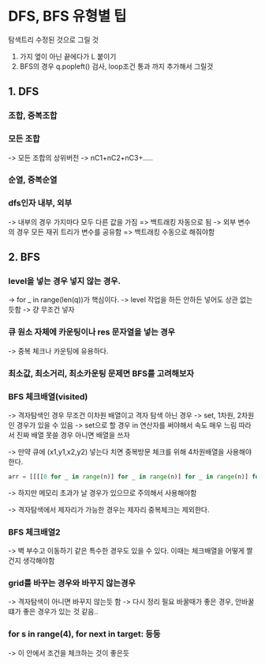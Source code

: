 # DFS, BFS 유형별 팁

탐색트리 수정된 것으로 그릴 것

1. 가지 옆이 아닌 끝에다가 L 붙이기
2. BFS의 경우 q.popleft() 검사, loop조건 통과 까지 추가해서 그릴것

## 1. DFS

### 조합, 중복조합

### 모든 조합

-> 모든 조합의 상위버전
-> nC1+nC2+nC3+.....

### 순열, 중복순열

### dfs인자 내부, 외부

-> 내부의 경우 가지마다 모두 다른 값을 가짐 => 백트래킹 자동으로 됨
-> 외부 변수의 경우 모든 재귀 트리가 변수를 공유함 => 백트래킹 수동으로 해줘야함

## 2. BFS

### level을 넣는 경우 넣지 않는 경우.

-> for \_ in range(len(q))가 핵심이다.
-> level 작업을 하든 안하든 넣어도 상관 없는듯함
-> 걍 무조건 넣자

### 큐 원소 자체에 카운팅이나 res 문자열을 넣는 경우

-> 중복 체크나 카운팅에 유용하다.

### 최소값, 최소거리, 최소카운팅 문제면 BFS를 고려해보자

### BFS 체크배열(visited)

-> 격자탐색인 경우 무조건 이차원 배열이고 격자 탐색 아닌 경우
-> set, 1차원, 2차원인 경우가 있을 수 있음
-> set으로 할 경우 in 연산자를 써야해서 속도 매우 느림 따라서 진짜 배열 못쓸 경우 아니면 배열을 쓰자

-> 만약 큐에 (x1,y1,x2,y2) 넣는다 치면 중복방문 체크를 위해 4차원배열을 사용해야한다.

```py
arr = [[[[0 for _ in range(n)] for _ in range(n)] for _ in range(n)] for _ in range(n)]
```

-> 하지만 메모리 초과가 날 경우가 있으므로 주의해서 사용해야함

-> 격자탐색에서 제자리가 가능한 경우는 제자리 중복체크는 제외한다.

### BFS 체크배열2

-> 벽 부수고 이동하기 같은 특수한 경우도 있을 수 있다. 이때는 체크배열을 어떻게 짤건지 생각해야함

### grid를 바꾸는 경우와 바꾸지 않는경우

-> 격자탐색이 아니면 바꾸지 않는듯 함
-> 다시 정리 필요 바꿀때가 좋은 경우, 안바꿀떄가 좋은 경우가 있는 것 같음..

### for s in range(4), for next in target: 등등

-> 이 안에서 조건을 체크하는 것이 좋은듯

